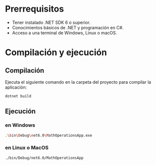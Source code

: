 # Prerrequisitos

- Tener instalado .NET SDK 6 o superior.
- Conocimientos básicos de .NET y programación en C#.
- Acceso a una terminal de Windows, Linux o macOS.

# Compilación y ejecución

## Compilación
Ejecuta el siguiente comando en la carpeta del proyecto para compilar la aplicación:

```bash
dotnet build
```
## Ejecución
### en Windows
```bash
.\bin\Debug\net6.0\MathOperationsApp.exe

```
### en Linux o MacOS
```bash
./bin/Debug/net6.0/MathOperationsApp

```

